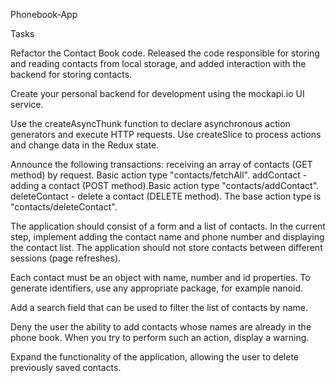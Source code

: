 Phonebook-App

Tasks

Refactor the Contact Book code. Released the code responsible for storing and reading contacts from local storage, and added interaction with the backend for storing contacts.

Create your personal backend for development using the mockapi.io UI service.

Use the createAsyncThunk function to declare asynchronous action generators and execute HTTP requests. Use createSlice to process actions and change data in the Redux state.

Announce the following transactions: receiving an array of contacts (GET method) by request. Basic action type "contacts/fetchAll". addContact - adding a contact (POST method).Basic action type "contacts/addContact". deleteContact - delete a contact (DELETE method). The base action type is "contacts/deleteContact".

The application should consist of a form and a list of contacts. In the current step, implement adding the contact name and phone number and displaying the contact list. The application should not store contacts between different sessions (page refreshes).

Each contact must be an object with name, number and id properties. To generate identifiers, use any appropriate package, for example nanoid.

Add a search field that can be used to filter the list of contacts by name.

Deny the user the ability to add contacts whose names are already in the phone book. When you try to perform such an action, display a warning.

Expand the functionality of the application, allowing the user to delete previously saved contacts.